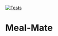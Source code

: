 [![Tests](https://github.com/AkpolatBerkin/Meal-Mate_FrontEnd/actions/workflows/tests.yml/badge.svg)](https://github.com/AkpolatBerkin/Meal-Mate_FrontEnd/actions/workflows/tests.yml)

# Meal-Mate